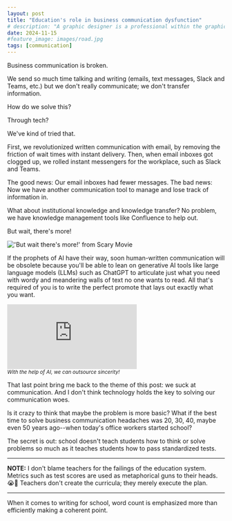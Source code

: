 ```yaml
---
layout: post
title: "Education's role in business communication dysfunction"
# description: "A graphic designer is a professional within the graphic design and graphic arts industry."
date: 2024-11-15
#feature_image: images/road.jpg
tags: [communication]
---
```


Business communication is broken. <!--more-->

We send so much time talking and writing (emails, text messages, Slack and Teams, etc.) but we don't really communicate; we don't transfer information.

How do we solve this? 

Through tech?

We've kind of tried that. 

First, we revolutionized written communication with email, by removing the friction of wait times with instant delivery. Then, when email inboxes got clogged up, we rolled instant messengers for the workplace, such as Slack and Teams. 

The good news: Our email inboxes had fewer messages. The bad news: Now we have another communication tool to manage and lose track of information in.

What about institutional knowledge and knowledge transfer? No problem, we have knowledge management tools like Confluence to help out.

But wait, there's more!

!['But wait there's more!' from Scary Movie](https://external-content.duckduckgo.com/iu/?u=https%3A%2F%2Fc.tenor.com%2FBsoc_9uidGgAAAAC%2Fbut-wait-theres-more.gif&f=1&nofb=1&ipt=c65a2799c4e94384ffb22c636eb2901b9ab0c72aa9ac612a5b766d248e7a0407&ipo=images)

If the prophets of AI have their way, soon human-written communication will be obsolete because you'll be able to lean on generative AI tools like large language models (LLMs) such as ChatGPT to articulate just what you need with wordy and meandering walls of text no one wants to read. All that's required of you is to write the perfect promote that lays out exactly what you want.

<iframe class="youtube" src="https://www.youtube.com/embed/NgtHJKn0Mck?si=vUqnRvF7y2Bp4y53" title="YouTube video player" frameborder="0" allow="accelerometer; autoplay; clipboard-write; encrypted-media; gyroscope; picture-in-picture; web-share" referrerpolicy="strict-origin-when-cross-origin" allowfullscreen></iframe><br><small><em>With the help of AI, we can outsource sincerity!</em></small>

That last point bring me back to the theme of this post: we suck at communication. And I don't think technology holds the key to solving our communication woes.

Is it crazy to think that maybe the problem is more basic? What if the best time to solve business communication headaches was 20, 30, 40, maybe even 50 years ago--when today's office workers started school?

The secret is out: school doesn't teach students how to think or solve problems so much as it teaches students how to pass standardized tests.

---

**NOTE:** I don't blame teachers for the failings of the education system. Metrics such as test scores are used as metaphorical guns to their heads. 😭🔫 Teachers don't create the curricula; they merely execute the plan.

---

When it comes to writing for school, word count is emphasized more than efficiently making a coherent point.
